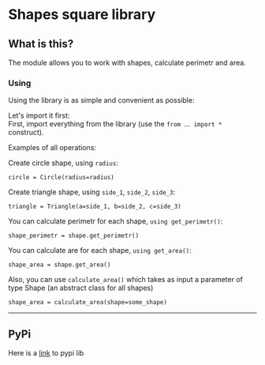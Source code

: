 # Shapes square library #

## What is this? ##
The module allows you to work with shapes, calculate perimetr and area.

### Using ###


Using the library is as simple and convenient as possible:

Let's import it first:\
First, import everything from the library (use the `from `...` import *` construct).

Examples of all operations:

Create circle shape, using `radius`:

    circle = Circle(radius=radius)

Create triangle shape, using `side_1`, `side_2`, `side_3`:

    triangle = Triangle(a=side_1, b=side_2, c=side_3)


You can calculate perimetr for each shape, `using get_perimetr()`:

    shape_perimetr = shape.get_perimetr()

You can calculate are for each shape, `using get_area()`:

    shape_area = shape.get_area()

Also, you can use `calculate_area()` which takes as input a parameter of type Shape (an abstract class for all shapes)

    shape_area = calculate_area(shape=some_shape)
---
## PyPi
Here is a [link](https://pypi.org/project/square-shapez/) to pypi lib
